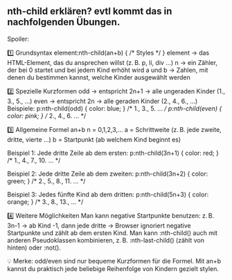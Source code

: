 nth-child erklären? evtl kommt das in nachfolgenden Übungen.
--------------------------------------------------------------------------------------------------
Spoiler:

1️⃣ Grundsyntax
element:nth-child(an+b) { /* Styles */ }
element → das HTML-Element, das du ansprechen willst (z. B. p, li, div …)
n → ein Zähler, der bei 0 startet und bei jedem Kind erhöht wird
a und b → Zahlen, mit denen du bestimmen kannst, welche Kinder ausgewählt werden

2️⃣ Spezielle Kurzformen
odd → entspricht 2n+1 → alle ungeraden Kinder (1., 3., 5., …)
even → entspricht 2n → alle geraden Kinder (2., 4., 6., …)
Beispiele:
p:nth-child(odd) { color: blue; }  /* 1., 3., 5. ... */
p:nth-child(even) { color: pink; } /* 2., 4., 6. ... */

3️⃣ Allgemeine Formel an+b
n = 0,1,2,3,…
a = Schrittweite (z. B. jede zweite, dritte, vierte …)
b = Startpunkt (ab welchem Kind beginnt es)

Beispiel 1: Jede dritte Zeile ab dem ersten:
p:nth-child(3n+1) { color: red; } /* 1., 4., 7., 10. ... */

Beispiel 2: Jede dritte Zeile ab dem zweiten:
p:nth-child(3n+2) { color: green; } /* 2., 5., 8., 11. ... */

Beispiel 3: Jedes fünfte Kind ab dem dritten:
p:nth-child(5n+3) { color: orange; } /* 3., 8., 13., ... */

4️⃣ Weitere Möglichkeiten
Man kann negative Startpunkte benutzen: z. B. 3n-1 → ab Kind -1, dann jede dritte → Browser ignoriert negative Startpunkte und zählt ab dem ersten Kind.
Man kann :nth-child() auch mit anderen Pseudoklassen kombinieren, z. B. :nth-last-child() (zählt von hinten) oder :not().


💡 Merke: odd/even sind nur bequeme Kurzformen für die Formel. Mit an+b kannst du praktisch jede beliebige Reihenfolge von Kindern gezielt stylen.
